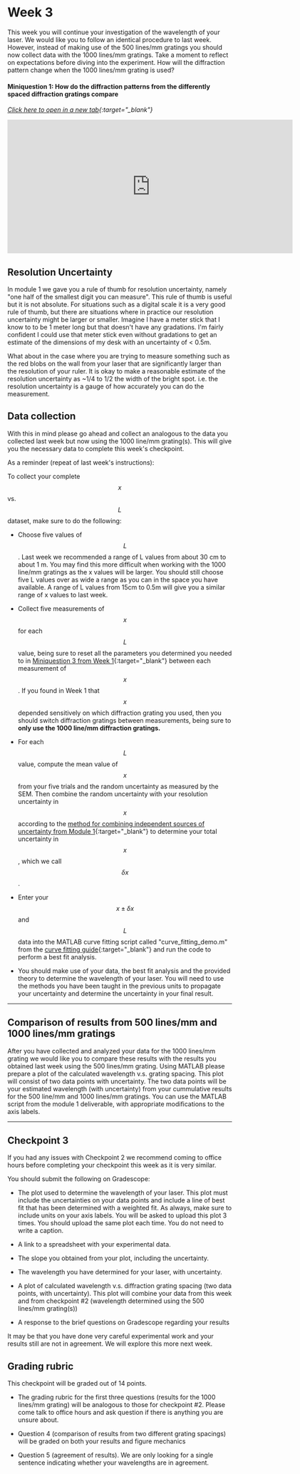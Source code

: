 # Week 3

This week you will continue your investigation of the wavelength of your laser. We would like you to follow an identical procedure to last week. However, instead of making use of the 500 lines/mm gratings you should now collect data with the 1000 lines/mm gratings. Take a moment to reflect on expectations before diving into the experiment. How will the diffraction pattern change when the 1000 lines/mm grating is used?


#### Miniquestion 1: How do the diffraction patterns from the differently spaced diffraction gratings compare
*[Click here to open in a new tab](https://docs.google.com/forms/d/e/1FAIpQLScOvf4fEdEk5cotRGrTle0iitt7onz0DmTOdhuNL47lh2ifqA/viewform?){:target="_blank"}*

<iframe src="https://docs.google.com/forms/d/e/1FAIpQLScOvf4fEdEk5cotRGrTle0iitt7onz0DmTOdhuNL47lh2ifqA/viewform?embedded=true" width="640" height="300" frameborder="0" marginheight="0" marginwidth="0">Loading…
</iframe>

## Resolution Uncertainty

In module 1 we gave you a rule of thumb for resolution uncertainty, namely "one half of the smallest digit you can measure". This rule of thumb is useful but it is not absolute. For situations such as a digital scale it is a very good rule of thumb, but there are situations where in practice our resolution uncertainty might be larger or smaller. Imagine I have a meter stick that I know to to be 1 meter long but that doesn't have any gradations. I'm fairly confident I could use that meter stick even without gradations to get an estimate of the dimensions of my desk with an uncertainty of $<$ 0.5m.

What about in the case where you are trying to measure something such as the red blobs on the wall from your laser that are significantly larger than the resolution of your ruler. It is okay to make a reasonable estimate of the resolution uncertainty as ~1/4 to 1/2 the width of the bright spot. i.e. the resolution uncertainty is a gauge of how accurately you can do the measurement. 

## Data collection

With this in mind please go ahead and collect an analogous to the data you collected last week but now using the 1000 line/mm grating(s). This will give you the necessary data to complete this week's checkpoint.

As a reminder (repeat of last week's instructions):

To collect your complete $$x$$ vs. $$L$$ dataset, make sure to do the following:

+ Choose five values of $$L$$. Last week we recommended a range of L values from about 30 cm to about 1 m. You may find this more difficult when working with the 1000 line/mm gratings as the x values will be larger. You should still choose five L values over as wide a range as you can in the space you have available. A range of L values from 15cm to 0.5m will give you a similar range of x values to last week.

+ Collect five measurements of $$x$$ for each $$L$$ value, being sure to reset all the parameters you determined you needed to in  [Miniquestion 3 from Week 1](https://docs.google.com/forms/d/e/1FAIpQLSe-Bcw3iqEcmblnBnsOJOqSbfHVNrXckA4mVs9VEvzOXHvZQQ/viewform){:target="_blank"} between each measurement of $$x$$. If you found in Week 1 that $$x$$ depended sensitively on which diffraction grating you used, then you should switch diffraction gratings between measurements, being sure to **only use the 1000 line/mm diffraction gratings.** 

+ For each $$L$$ value, compute the mean value of $$x$$ from your five trials and the random uncertainty as measured by the SEM. Then combine the random uncertainty with your resolution uncertainty in $$x$$ according to the [method for combining independent sources of uncertainty from Module 1](https://physics-50.github.io/Module-1/uncertainty-introduction#combining-uncertainties){:target="_blank"} to determine your total uncertainty in $$x$$, which we call $$\delta x$$.

+ Enter your $$x\pm \delta x$$ and $$L$$ data into the MATLAB curve fitting script called "curve_fitting_demo.m" from the [curve fitting guide](curve-fitting){:target="_blank"} and run the code to perform a best fit analysis.

+ You should make use of your data, the best fit analysis and the provided theory to determine the wavelength of your laser. You will need to use the methods you have been taught in the previous units to propagate your uncertainty and determine the uncertainty in your final result. 

-----------------------------------
## Comparison of results from 500 lines/mm and 1000 lines/mm gratings

After you have collected and analyzed your data for the 1000 lines/mm grating we would like you to compare these results with the results you obtained last week using the 500 lines/mm grating. Using MATLAB please prepare a plot of the calculated wavelength v.s. grating spacing. This plot will consist of two data points with uncertainty. The two data points will be your estimated wavelength (with uncertainty) from your cummulative results for the 500 line/mm and 1000 lines/mm gratings. You can use the MATLAB script from the module 1 deliverable, with appropriate modifications to the axis labels.


-------------

## Checkpoint 3

If you had any issues with Checkpoint 2 we recommend coming to office hours before completing your checkpoint this week as it is very similar.

You should submit the following on Gradescope:

+ The plot used to determine the wavelength of your laser. This plot must include the uncertainties on your data points and include a line of best fit that has been determined with a weighted fit. As always, make sure to include units on your axis labels. You will be asked to upload this plot 3 times. You should upload the same plot each time. You do not need to write a caption.

+ A link to a spreadsheet with your experimental data.

+ The slope you obtained from your plot, including the uncertainty. 

+ The wavelength you have determined for your laser, with uncertainty.

+ A plot of calculated wavelength v.s. diffraction grating spacing (two data points, with uncertainty). This plot will combine your data from this week and from checkpoint #2 (wavelength determined using the 500 lines/mm grating(s))

+ A response to the brief questions on Gradescope regarding your results

It may be that you have done very careful experimental work and your results still are not in agreement. We will explore this more next week.

## Grading rubric

This checkpoint will be graded out of 14 points. 

+ The grading rubric for the first three questions (results for the 1000 lines/mm grating) will be analogous to those for checkpoint #2. Please come talk to office hours and ask question if there is anything you are unsure about. 

+ Question 4 (comparison of results from two different grating spacings) will be graded on both your results and figure mechanics

+ Question 5 (agreement of results). We are only looking for a single sentence indicating whether your wavelengths are in agreement.